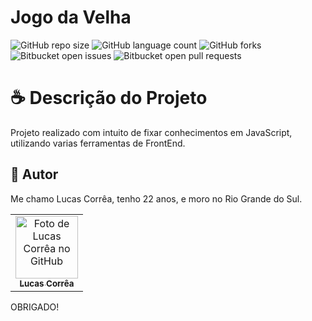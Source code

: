# Jogo da Velha

![GitHub repo size](https://img.shields.io/github/repo-size/correa0105/JogoDaVelha?style=for-the-badge)
![GitHub language count](https://img.shields.io/github/languages/count/correa0105/JogoDaVelha?style=for-the-badge)
![GitHub forks](https://img.shields.io/github/forks/correa0105/JogoDaVelha?style=for-the-badge)
![Bitbucket open issues](https://img.shields.io/bitbucket/issues/correa0105/JogoDaVelha?style=for-the-badge)
![Bitbucket open pull requests](https://img.shields.io/bitbucket/pr-raw/correa0105/JogoDaVelha?style=for-the-badge)

# ☕ Descrição do Projeto

Projeto realizado com intuito de fixar conhecimentos em JavaScript, utilizando varias ferramentas de FrontEnd.

## 🤝 Autor

Me chamo Lucas Corrêa, tenho 22 anos, e moro no Rio Grande do Sul.

<table>
  <tr>
    <td align="center">
      <a href="https://www.linkedin.com/in/correalucas0105/">
        <img src="https://media-exp1.licdn.com/dms/image/C4D03AQH5e4dHCNg-lA/profile-displayphoto-shrink_200_200/0/1656952608892?e=1664409600&v=beta&t=I5TvYIy4Bs9zaQYMGjhgjBxbcS2jwh3ubYGcJU3boLk" width="100px;" alt="Foto de Lucas Corrêa no GitHub"/><br>
        <sub>
            <b>Lucas Corrêa</b>
        </sub>
      </a>
    </td>
</table>

OBRIGADO!

